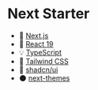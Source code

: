 # Next Starter

- 🔌 [Next.js](https://nextjs.org)
- 🎰 [React 19](https://react.dev)
- 💡 [TypeScript](https://typescriptlang.org)
- 🎨 [Tailwind CSS](https://tailwindcss.com)
- 🎨 [shadcn/ui](https://ui.shadcn.com)
- 🌑 [next-themes](https://github.com/pacocoursey/next-themes)

